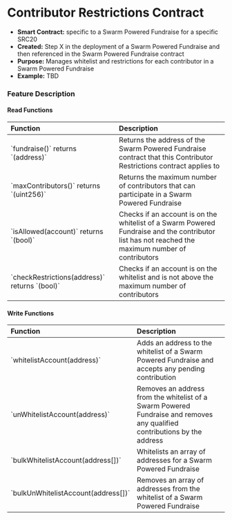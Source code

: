 # Contributor Restrictions Contract

* **Smart Contract:** specific to a Swarm Powered Fundraise for a specific SRC20
* **Created:**  Step X in the deployment of a Swarm Powered Fundraise and then referenced in the Swarm Powered Fundraise contract 
* **Purpose:** Manages whitelist and restrictions for each contributor in a Swarm Powered Fundraise
* **Example:**  TBD

### Feature Description

#### Read Functions

| Function | Description |
| :--- | :--- |
| \`fundraise\(\)\` returns \`\(address\)\` | Returns the address of the Swarm Powered Fundraise contract that this Contributor Restrictions contract applies to |
| \`maxContributors\(\)\` returns \`\(uint256\)\` | Returns the maximum number of contributors that can participate in a Swarm Powered Fundraise |
| \`isAllowed\(account\)\` returns \`\(bool\)\` | Checks if an account is on the whitelist of a Swarm Powered Fundraise and the contributor list has not reached the maximum number of contributors |
| \`checkRestrictions\(address\)\` returns \`\(bool\)\` | Checks if an account is on the whitelist and is not above the maximum number of contributors |

#### Write Functions

| Function | Description |
| :--- | :--- |
| \`whitelistAccount\(address\)\` | Adds an address to the whitelist of a Swarm Powered Fundraise and accepts any pending contribution |
| \`unWhitelistAccount\(address\)\` | Removes an address from the whitelist of a Swarm Powered Fundraise and removes any qualified contributions by the address |
| \`bulkWhitelistAccount\(address\[\]\)\` | Whitelists an array of addresses for a Swarm Powered Fundraise |
| \`bulkUnWhitelistAccount\(address\[\]\)\` | Removes an array of addresses from the whitelist of a Swarm Powered Fundraise |

